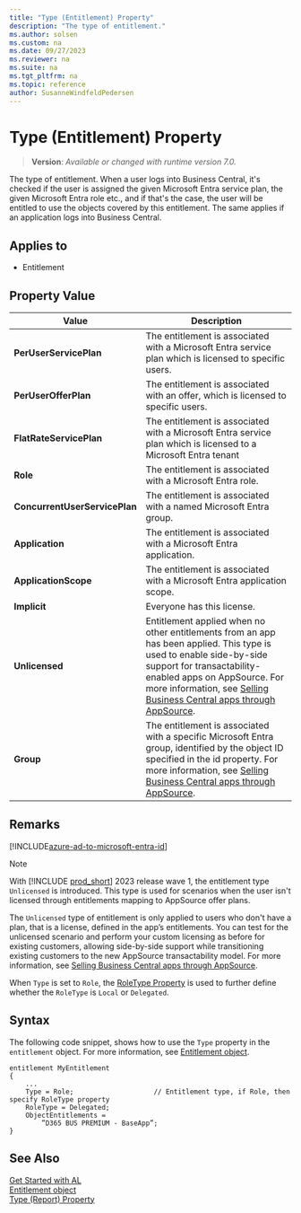 ```yaml
---
title: "Type (Entitlement) Property"
description: "The type of entitlement."
ms.author: solsen
ms.custom: na
ms.date: 09/27/2023
ms.reviewer: na
ms.suite: na
ms.tgt_pltfrm: na
ms.topic: reference
author: SusanneWindfeldPedersen
---
```


<!-- this topic is manually created, parent node is devenv-type-property.md -->

# Type (Entitlement) Property

> **Version**: _Available or changed with runtime version 7.0._

The type of entitlement. When a user logs into Business Central, it's checked if the user is assigned the given Microsoft Entra service plan, the given Microsoft Entra role etc., and if that's the case, the user will be entitled to use the objects covered by this entitlement. The same applies if an application logs into Business Central.

## Applies to

- Entitlement

## Property Value

|Value|Description|
|-----------|---------------------------------------|
|**PerUserServicePlan**|The entitlement is associated with a Microsoft Entra service plan which is licensed to specific users.|
|**PerUserOfferPlan**|The entitlement is associated with an offer, which is licensed to specific users.|
|**FlatRateServicePlan**|The entitlement is associated with a Microsoft Entra service plan which is licensed to a Microsoft Entra tenant|
|**Role**|The entitlement is associated with a Microsoft Entra role.|
|**ConcurrentUserServicePlan**|The entitlement is associated with a named Microsoft Entra group.|
|**Application**|The entitlement is associated with a Microsoft Entra application.|
|**ApplicationScope**|The entitlement is associated with a Microsoft Entra application scope.|
|**Implicit**|Everyone has this license.|
|**Unlicensed**|Entitlement applied when no other entitlements from an app has been applied. This type is used to enable side-by-side support for transactability-enabled apps on AppSource. For more information, see [Selling Business Central apps through AppSource](../devenv-sell-apps-appsource.md).|
|**Group**|The entitlement is associated with a specific Microsoft Entra group, identified by the object ID specified in the id property. For more information, see [Selling Business Central apps through AppSource](../devenv-sell-apps-appsource.md).|

## Remarks

[!INCLUDE[azure-ad-to-microsoft-entra-id](~/../shared-content/shared/azure-ad-to-microsoft-entra-id.md)]

> [!NOTE]  
> With [!INCLUDE [prod_short](../../includes/prod_short.md)] 2023 release wave 1, the entitlement type `Unlicensed` is introduced. This type is used for scenarios when the user isn't licensed through entitlements mapping to AppSource offer plans. 
> 
> The `Unlicensed` type of entitlement is only applied to users who don't have a plan, that is a license, defined in the app’s entitlements. You can test for the unlicensed scenario and perform your custom licensing as before for existing customers, allowing side-by-side support while transitioning existing customers to the new AppSource transactability model. For more information, see [Selling Business Central apps through AppSource](../devenv-sell-apps-appsource.md).

<!--
> [!NOTE]  
> In the current version of [!INCLUDE [prod_short](../../includes/prod_short.md)] entitlements can only be included with Microsoft apps (enforced by the AppSource cop rules and the technical validation checks that we run for the apps submitted to AppSource). These objects will become available for the ISV apps when we introduce ability to monetize AppSource apps in one of our future releases. For more information, see [Entitlement Object](../devenv-entitlement-object.md). -->

When `Type` is set to `Role`, the [RoleType Property](devenv-roletype-property.md) is used to further define whether the `RoleType` is `Local` or `Delegated`.


## Syntax

The following code snippet, shows how to use the `Type` property in the `entitlement` object. For more information, see [Entitlement object](../devenv-entitlement-object.md).

```al
entitlement MyEntitlement
{
    ...
    Type = Role;                    // Entitlement type, if Role, then specify RoleType property
    RoleType = Delegated;
    ObjectEntitlements = 
        ”D365 BUS PREMIUM - BaseApp”;​
}
```

## See Also

[Get Started with AL](../devenv-get-started.md)  
[Entitlement object](../devenv-entitlement-object.md)  
[Type (Report) Property](devenv-type-report-property.md)  